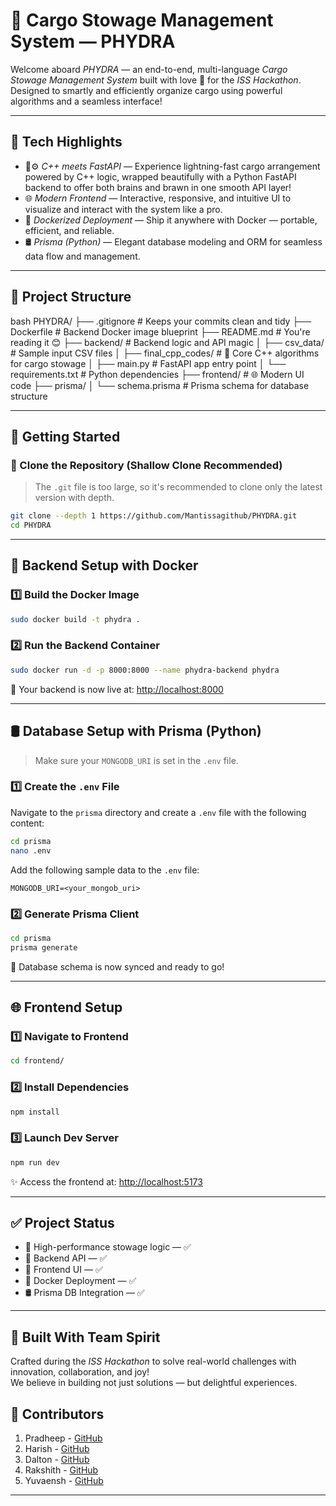# 🚢 Cargo Stowage Management System — PHYDRA

Welcome aboard *PHYDRA* — an end-to-end, multi-language *Cargo Stowage Management System* built with love 💙 for the *ISS Hackathon*. Designed to smartly and efficiently organize cargo using powerful algorithms and a seamless interface!

---

## 🌟 Tech Highlights

- 🧠⚙️ *C++ meets FastAPI* — Experience lightning-fast cargo arrangement powered by C++ logic, wrapped beautifully with a Python FastAPI backend to offer both brains and brawn in one smooth API layer!
- 🌐 *Modern Frontend* — Interactive, responsive, and intuitive UI to visualize and interact with the system like a pro.
- 🐳 *Dockerized Deployment* — Ship it anywhere with Docker — portable, efficient, and reliable.
- 🛢️ *Prisma (Python)* — Elegant database modeling and ORM for seamless data flow and management.

---

## 📁 Project Structure

bash
PHYDRA/
├── .gitignore                 # Keeps your commits clean and tidy
├── Dockerfile                 # Backend Docker image blueprint
├── README.md                  # You're reading it 😊
├── backend/                   # Backend logic and API magic
│   ├── csv_data/              # Sample input CSV files
│   ├── final_cpp_codes/       # 🚀 Core C++ algorithms for cargo stowage
│   ├── main.py                # FastAPI app entry point
│   └── requirements.txt       # Python dependencies
├── frontend/                  # 🌐 Modern UI code
├── prisma/
│   └── schema.prisma          # Prisma schema for database structure


---

## 🚀 Getting Started
### 🔁 Clone the Repository (Shallow Clone Recommended)

> The `.git` file is too large, so it's recommended to clone only the latest version with depth.

```bash
git clone --depth 1 https://github.com/Mantissagithub/PHYDRA.git
cd PHYDRA
```

---

## 🐳 Backend Setup with Docker

### 1️⃣ Build the Docker Image

```bash
sudo docker build -t phydra .
```


### 2️⃣ Run the Backend Container

```bash
sudo docker run -d -p 8000:8000 --name phydra-backend phydra
```


🎯 Your backend is now live at: [http://localhost:8000](http://localhost:8000)

---

## 🛢️ Database Setup with Prisma (Python)

> Make sure your `MONGODB_URI` is set in the `.env` file.

### 1️⃣ Create the `.env` File

Navigate to the `prisma` directory and create a `.env` file with the following content:

```bash
cd prisma
nano .env
```

Add the following sample data to the `.env` file:

```env
MONGODB_URI=<your_mongob_uri>
```

### 2️⃣ Generate Prisma Client

```bash
cd prisma
prisma generate
```

🎉 Database schema is now synced and ready to go!

---

## 🌐 Frontend Setup

### 1️⃣ Navigate to Frontend

```bash
cd frontend/
```


### 2️⃣ Install Dependencies

```bash
npm install
```


### 3️⃣ Launch Dev Server

```bash
npm run dev
```


✨ Access the frontend at: [http://localhost:5173](http://localhost:5173)

---

## ✅ Project Status

- 🧠 High-performance stowage logic — ✅
- 🔌 Backend API — ✅
- 🎨 Frontend UI — ✅
- 🐳 Docker Deployment — ✅
- 🛢️ Prisma DB Integration — ✅

---

## 🤝 Built With Team Spirit

Crafted during the *ISS Hackathon* to solve real-world challenges with innovation, collaboration, and joy!  
We believe in building not just solutions — but delightful experiences.

## 👥 Contributors

1. Pradheep - [GitHub](https://github.com/Mantissagithub/)
2. Harish - [GitHub](https://github.com/HARISH20205)
3. Dalton - [GitHub](https://github.com/Daltonar05)
4. Rakshith - [GitHub](https://github.com/RAAKISG)
5. Yuvaensh - [GitHub](https://github.com/YuvaneshSankar)

---